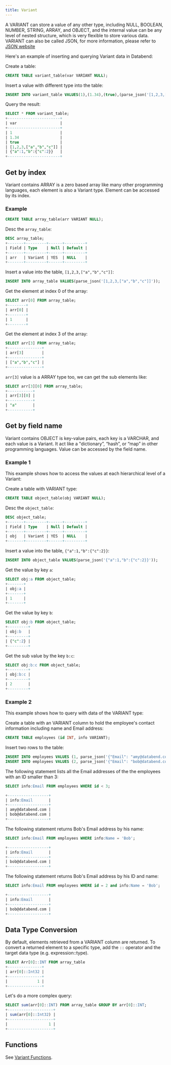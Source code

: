```yaml
---
title: Variant
---
```


A VARIANT can store a value of any other type, including NULL, BOOLEAN, NUMBER, STRING, ARRAY, and OBJECT, and the internal value can be any level of nested structure, which is very flexible to store various data. VARIANT can also be called JSON, for more information, please refer to [JSON website](https://www.json.org/json-en.html)

Here's an example of inserting and querying Variant data in Databend:

Create a table:
```sql
CREATE TABLE variant_table(var VARIANT NULL);
```

Insert a value with different type into the table:
```sql
INSERT INTO variant_table VALUES(1),(1.34),(true),(parse_json('[1,2,3,["a","b","c"]]')),(parse_json('{"a":1,"b":{"c":2}}'));
```

Query the result:
```sql
SELECT * FROM variant_table;
+-----------------------+
| var                   |
+-----------------------+
| 1                     |
| 1.34                  |
| true                  |
| [1,2,3,["a","b","c"]] |
| {"a":1,"b":{"c":2}}   |
+-----------------------+
```

## Get by index

Variant contains ARRAY is a zero based array like many other programming languages, each element is also a Variant type.
Element can be accessed by its index.

### Example

```sql
CREATE TABLE array_table(arr VARIANT NULL);
```

Desc the `array_table`:
```sql
DESC array_table;
+-------+---------+------+---------+
| Field | Type    | Null | Default |
+-------+---------+------+---------+
| arr   | Variant | YES  | NULL    |
+-------+---------+------+---------+
```

Insert a value into the table, `[1,2,3,["a","b","c"]]`:
```sql
INSERT INTO array_table VALUES(parse_json('[1,2,3,["a","b","c"]]'));
```

Get the element at index 0 of the array:
```sql
SELECT arr[0] FROM array_table;
+--------+
| arr[0] |
+--------+
| 1      |
+--------+
```

Get the element at index 3 of the array:
```sql
SELECT arr[3] FROM array_table;
+---------------+
| arr[3]        |
+---------------+
| ["a","b","c"] |
+---------------+
```

`arr[3]` value is a ARRAY type too, we can get the sub elements like:
```sql
SELECT arr[3][0] FROM array_table;
+-----------+
| arr[3][0] |
+-----------+
| "a"       |
+-----------+
```

## Get by field name

Variant contains OBJECT is key-value pairs, each key is a VARCHAR, and each value is a Variant. It act like a "dictionary”, “hash”, or “map” in other programming languages.
Value can be accessed by the field name.

### Example 1

This example shows how to access the values at each hierarchical level of a Variant:

Create a table with VARIANT type:
```sql
CREATE TABLE object_table(obj VARIANT NULL);
```

Desc the `object_table`:
```sql
DESC object_table;
+-------+---------+------+---------+
| Field | Type    | Null | Default |
+-------+---------+------+---------+
| obj   | Variant | YES  | NULL    |
+-------+---------+------+---------+
```

Insert a value into the table, `{"a":1,"b":{"c":2}}`:
```sql
INSERT INTO object_table VALUES(parse_json('{"a":1,"b":{"c":2}}'));
```

Get the value by key `a`:
```sql
SELECT obj:a FROM object_table;
+-------+
| obj:a |
+-------+
| 1     |
+-------+
```

Get the value by key `b`:

```sql
SELECT obj:b FROM object_table;
+---------+
| obj:b   |
+---------+
| {"c":2} |
+---------+
```

Get the sub value by the key `b:c`:
```sql
SELECT obj:b:c FROM object_table;
+---------+
| obj:b:c |
+---------+
| 2       |
+---------+
```

### Example 2

This example shows how to query with data of the VARIANT type:

Create a table with an VARIANT column to hold the employee's contact information including name and Email address:

```sql
CREATE TABLE employees (id INT, info VARIANT);
```

Insert two rows to the table:

```sql
INSERT INTO employees VALUES (1, parse_json('{"Email": "amy@databend.com", "Name":"Amy"}'));
INSERT INTO employees VALUES (2, parse_json('{"Email": "bob@databend.com", "Name":"Bob"}'));
```

The following statement lists all the Email addresses of the the employees with an ID smaller than 3:

```sql
SELECT info:Email FROM employees WHERE id < 3;

+------------------+
| info:Email       |
+------------------+
| amy@databend.com |
| bob@databend.com |
+------------------+
```

The following statement returns Bob's Email address by his name:

```sql
SELECT info:Email FROM employees WHERE info:Name = 'Bob';

+------------------+
| info:Email       |
+------------------+
| bob@databend.com |
+------------------+
```
The following statement returns Bob's Email address by his ID and name:

```sql
SELECT info:Email FROM employees WHERE id = 2 and info:Name = 'Bob';

+------------------+
| info:Email       |
+------------------+
| bob@databend.com |
+------------------+
```

## Data Type Conversion

By default, elements retrieved from a VARIANT column are returned. To convert a returned element to a specific type, add the `::` operator and the target data type (e.g. expression::type).

```sql
SELECT Arr[0]::INT FROM array_table
+---------------+
| arr[0]::Int32 |
+---------------+
|             1 |
+---------------+
```

Let's do a more complex query:
```sql
SELECT sum(arr[0]::INT) FROM array_table GROUP BY arr[0]::INT;
+--------------------+
| sum(arr[0]::Int32) |
+--------------------+
|                  1 |
+--------------------+
```

## Functions

See [Variant Functions](/doc/reference/functions/semi-structured-functions).